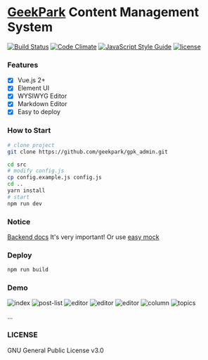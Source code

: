 # [GeekPark](http://geekpark.net) Content Management System
[![Build Status](https://travis-ci.org/GeekPark/gpk_admin.svg?branch=master)](https://travis-ci.org/GeekPark/gpk_admin)
[![Code Climate](https://codeclimate.com/github/GeekPark/gpk_admin/badges/gpa.svg)](https://codeclimate.com/github/GeekPark/gpk_admin)
[![JavaScript Style Guide](https://img.shields.io/badge/code_style-standard-brightgreen.svg)](https://standardjs.com)
[![license](https://img.shields.io/github/license/mashape/apistatus.svg)](LICENSE)

### Features

- [x] Vue.js 2+
- [x] Element UI
- [x] WYSIWYG Editor
- [x] Markdown Editor
- [x] Easy to deploy

### How to Start

```bash
# clone project
git clone https://github.com/geekpark/gpk_admin.git

cd src
# modify config.js
cp config.example.js config.js
cd ..
yarn install
# start
npm run dev
```

### Notice
[Backend docs](https://github.com/GeekPark/gpk_admin/blob/master/BACKEDN.md)
It's very important!
Or use [easy mock](https://www.easy-mock.com/)

### Deploy
```bash
npm run build
```

### Demo
![index](https://om4m02471.qnssl.com/gpk_admingpk_admin:index.png)
![post-list](https://om4m02471.qnssl.com/gpk_admingpk_admin:post-ist.png)
![editor](https://om4m02471.qnssl.com/gpk_admingpk_admin:markdown-editor.png)
![editor](https://om4m02471.qnssl.com/gpk_admingpk_admin:wang-editor-02.png)
![editor](https://om4m02471.qnssl.com/gpk_admingpk_admin:wang-editor-01.png)
![column](https://om4m02471.qnssl.com/gpk_admingpk_admin:column.png)
![topics](https://om4m02471.qnssl.com/gpk_admingpk_admin:topics.png)

...


### LICENSE
GNU General Public License v3.0

